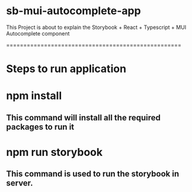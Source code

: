 # sb-mui-autocomplete-app
This Project is about to explain the Storybook + React + Typescript + MUI Autocomplete component

===================================================
# Steps to run application

# npm install

## This command will install all the required packages to run it

# npm run storybook

## This command is used to run the storybook in server.